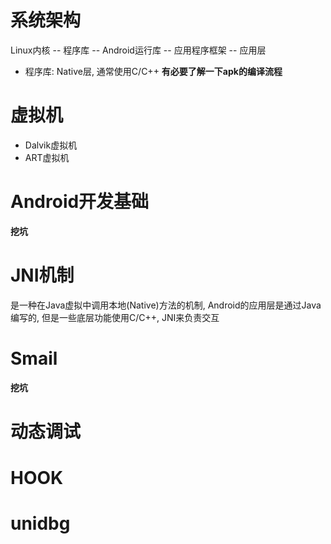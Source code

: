 # 系统架构
Linux内核 -- 程序库 -- Android运行库 -- 应用程序框架 -- 应用层
- 程序库: Native层, 通常使用C/C++
**有必要了解一下apk的编译流程**
# 虚拟机
- Dalvik虚拟机
- ART虚拟机
# Android开发基础
**挖坑**
# JNI机制
是一种在Java虚拟中调用本地(Native)方法的机制, Android的应用层是通过Java编写的, 但是一些底层功能使用C/C++, JNI来负责交互

# Smail
**挖坑**
# 动态调试

# HOOK
# unidbg


 


